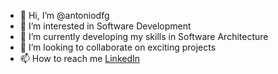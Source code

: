 - 👋 Hi, I’m @antoniodfg
- 👀 I’m interested in Software Development
- 🌱 I’m currently developing my skills in Software Architecture
- 💞️ I’m looking to collaborate on exciting projects
- 📫 How to reach me [LinkedIn](https://linkedin.com/in/antoniodfg)
